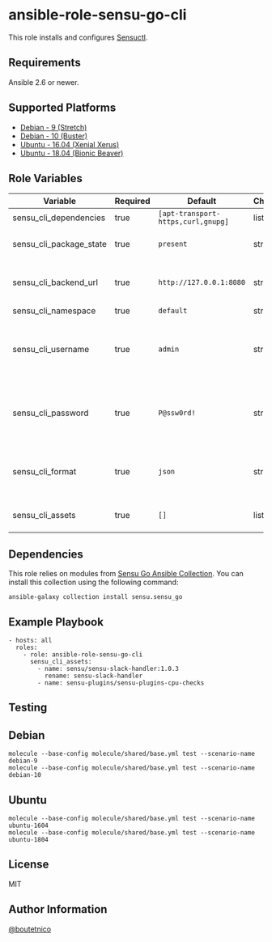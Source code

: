 ansible-role-sensu-go-cli
=========================

This role installs and configures [Sensuctl](https://docs.sensu.io/sensu-go/latest/sensuctl/reference/).

Requirements
------------

Ansible 2.6 or newer.

Supported Platforms
-------------------

- [Debian - 9 (Stretch)](https://wiki.debian.org/DebianStretch)
- [Debian - 10 (Buster)](https://wiki.debian.org/DebianBuster)
- [Ubuntu - 16.04 (Xenial Xerus)](http://releases.ubuntu.com/16.04/)
- [Ubuntu - 18.04 (Bionic Beaver)](http://releases.ubuntu.com/18.04/)

Role Variables
--------------

| Variable                     | Required | Default                           | Choices   | Comments                                      |
|------------------------------|----------|-----------------------------------|-----------|-----------------------------------------------|
| sensu_cli_dependencies       | true     | `[apt-transport-https,curl,gnupg]`| list      |                                               |
| sensu_cli_package_state      | true     | `present`                         | string    | Use  `latest` to upgrade.                     |
| sensu_cli_backend_url        | true     | `http://127.0.0.1:8080`           | string    | Url to sensu backend API.                     |
| sensu_cli_namespace          | true     | `default`                         | string    |                                               |
| sensu_cli_username           | true     | `admin`                           | string    | Should match username set in sensu backend.   |
| sensu_cli_password           | true     | `P@ssw0rd!`                       | string    | Should match password set in sensu backend.   |
| sensu_cli_format             | true     | `json`                            | string    | One of: tabular, wrapped-json, yaml, json.    |
| sensu_cli_assets             | true     | `[]`                              | list      | Assets to install from Bonsai.                |

Dependencies
------------

This role relies on modules from [Sensu Go Ansible Collection](https://sensu.github.io/sensu-go-ansible/installation.html). You can install this collection using the following command:

    ansible-galaxy collection install sensu.sensu_go

Example Playbook
----------------

    - hosts: all
      roles:
        - role: ansible-role-sensu-go-cli
          sensu_cli_assets:
            - name: sensu/sensu-slack-handler:1.0.3
              rename: sensu-slack-handler
            - name: sensu-plugins/sensu-plugins-cpu-checks


Testing
-------

## Debian

    molecule --base-config molecule/shared/base.yml test --scenario-name debian-9
    molecule --base-config molecule/shared/base.yml test --scenario-name debian-10

## Ubuntu

    molecule --base-config molecule/shared/base.yml test --scenario-name ubuntu-1604
    molecule --base-config molecule/shared/base.yml test --scenario-name ubuntu-1804

License
-------

MIT

Author Information
------------------

[@boutetnico](https://github.com/boutetnico)
